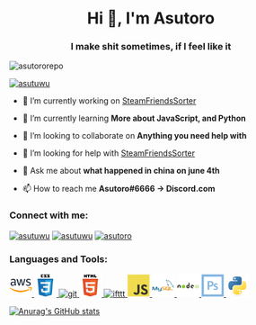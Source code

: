 <h1 align="center">Hi 👋, I'm Asutoro</h1>
<h3 align="center">I make shit sometimes, if I feel like it</h3>

<p align="left"> <img src="https://komarev.com/ghpvc/?username=asutororepo&label=Profile%20views&color=0e75b6&style=flat" alt="asutororepo" /> </p>

<p align="left"> <a href="https://twitter.com/asutuwu" target="blank"><img src="https://img.shields.io/twitter/follow/asutuwu?logo=twitter&style=for-the-badge" alt="asutuwu" /></a> </p>

- 🔭 I’m currently working on [SteamFriendsSorter](https://github.com/AsutoroRepo/SteamFriendsSorter)

- 🌱 I’m currently learning **More about JavaScript, and Python**

- 👯 I’m looking to collaborate on **Anything you need help with**

- 🤝 I’m looking for help with [SteamFriendsSorter](https://github.com/AsutoroRepo/SteamFriendsSorter)

- 💬 Ask me about **what happened in china on june 4th**

- 📫 How to reach me **Asutoro#6666 -> Discord.com**

<h3 align="left">Connect with me:</h3>
<p align="left">
<a href="https://twitter.com/asutuwu" target="blank"><img align="center" src="https://raw.githubusercontent.com/rahuldkjain/github-profile-readme-generator/master/src/images/icons/Social/twitter.svg" alt="asutuwu" height="30" width="40" /></a>
<a href="https://instagram.com/asutuwu" target="blank"><img align="center" src="https://raw.githubusercontent.com/rahuldkjain/github-profile-readme-generator/master/src/images/icons/Social/instagram.svg" alt="asutuwu" height="30" width="40" /></a>
<a href="https://www.youtube.com/c/asutoro" target="blank"><img align="center" src="https://raw.githubusercontent.com/rahuldkjain/github-profile-readme-generator/master/src/images/icons/Social/youtube.svg" alt="asutoro" height="30" width="40" /></a>
</p>

<h3 align="left">Languages and Tools:</h3>
<p align="left"> <a href="https://aws.amazon.com" target="_blank" rel="noreferrer"> <img src="https://raw.githubusercontent.com/devicons/devicon/master/icons/amazonwebservices/amazonwebservices-original-wordmark.svg" alt="aws" width="40" height="40"/> </a> <a href="https://www.w3schools.com/css/" target="_blank" rel="noreferrer"> <img src="https://raw.githubusercontent.com/devicons/devicon/master/icons/css3/css3-original-wordmark.svg" alt="css3" width="40" height="40"/> </a> <a href="https://git-scm.com/" target="_blank" rel="noreferrer"> <img src="https://www.vectorlogo.zone/logos/git-scm/git-scm-icon.svg" alt="git" width="40" height="40"/> </a> <a href="https://www.w3.org/html/" target="_blank" rel="noreferrer"> <img src="https://raw.githubusercontent.com/devicons/devicon/master/icons/html5/html5-original-wordmark.svg" alt="html5" width="40" height="40"/> </a> <a href="https://ifttt.com/" target="_blank" rel="noreferrer"> <img src="https://www.vectorlogo.zone/logos/ifttt/ifttt-ar21.svg" alt="ifttt" width="40" height="40"/> </a> <a href="https://developer.mozilla.org/en-US/docs/Web/JavaScript" target="_blank" rel="noreferrer"> <img src="https://raw.githubusercontent.com/devicons/devicon/master/icons/javascript/javascript-original.svg" alt="javascript" width="40" height="40"/> </a> <a href="https://www.mysql.com/" target="_blank" rel="noreferrer"> <img src="https://raw.githubusercontent.com/devicons/devicon/master/icons/mysql/mysql-original-wordmark.svg" alt="mysql" width="40" height="40"/> </a> <a href="https://nodejs.org" target="_blank" rel="noreferrer"> <img src="https://raw.githubusercontent.com/devicons/devicon/master/icons/nodejs/nodejs-original-wordmark.svg" alt="nodejs" width="40" height="40"/> </a> <a href="https://www.photoshop.com/en" target="_blank" rel="noreferrer"> <img src="https://raw.githubusercontent.com/devicons/devicon/master/icons/photoshop/photoshop-line.svg" alt="photoshop" width="40" height="40"/> </a> <a href="https://www.python.org" target="_blank" rel="noreferrer"> <img src="https://raw.githubusercontent.com/devicons/devicon/master/icons/python/python-original.svg" alt="python" width="40" height="40"/> </a> </p>


[![Anurag's GitHub stats](https://github-readme-stats.vercel.app/api?username=AsutoroRepo)](https://github.com/anuraghazra/github-readme-stats)
